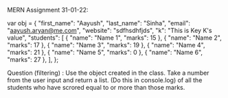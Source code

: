 MERN Assignment 31-01-22:

var obj = {
    "first_name": "Aayush",
    "last_name": "Sinha",
    "email": "aayush.aryan@me.com",
    "website": "sdfhsdhfjds",
    "k": "This is Key K's value",
    "students": [
        {
            "name": "Name 1",
            "marks": 15
        },
        {
            "name": "Name 2",
            "marks": 17
        },
        {
            "name": "Name 3",
            "marks": 19
        },
        {
            "name": "Name 4",
            "marks": 21
        },
        {
            "name": "Name 5",
            "marks": 0
        },
        {
            "name": "Name 6",
            "marks": 27
        },
    ],
};

Question (filtering) : Use the object created in the class. Take a number from the user input and return a list. (Do this in console.log) of all the students who have scrored equal to or more than those marks.
